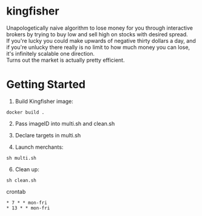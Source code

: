 # kingfisher
Unapologetically naive algorithm to lose money for you through interactive brokers by trying to buy low and sell high on stocks with desired spread.  
If you're lucky you could make upwards of negative thirty dollars a day, and if you're unlucky there really is no limit to how much money you can lose, it's infinitely scalable one direction.  
Turns out the market is actually pretty efficient.  

# Getting Started  
1. Build Kingfisher image:  
```
docker build .
```
  
2. Pass imageID into multi.sh and clean.sh  
3. Declare targets in multi.sh   

5. Launch merchants:  
```
sh multi.sh
```
  
6. Clean up:  
```
sh clean.sh
```
crontab
```
* 7 * * mon-fri
* 13 * * mon-fri
```

